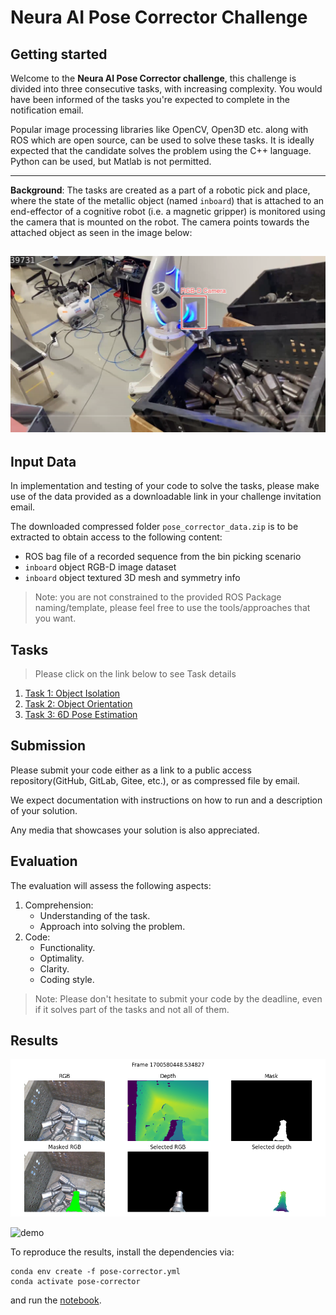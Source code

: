 # Neura AI Pose Corrector Challenge

## Getting started

Welcome to the **Neura AI Pose Corrector challenge**, this challenge is divided into three consecutive tasks, with increasing complexity. You would have been informed of the tasks you're expected to complete in the notification email. 


Popular image processing libraries like OpenCV, Open3D etc. along with ROS which are open source, can be used to solve these tasks. It is ideally expected that the candidate solves the problem using the C++ language. Python can be used, but Matlab is not permitted.

---
**Background**: The tasks are created as a part of a robotic pick and place, where the state of the metallic object (named `inboard`) that is attached to an end-effector of a cognitive robot (i.e. a magnetic gripper) is monitored using the camera that is mounted on the robot. The camera points towards the attached object as seen in the image below:

![binpick](docs/imgs/binpick_background.png)
---

## Input Data

In implementation and testing of your code to solve the tasks, please make use of the data provided as a downloadable link in your challenge invitation email.

The downloaded compressed folder `pose_corrector_data.zip` is to be extracted to obtain access to the following content:

- ROS bag file of a recorded sequence from the bin picking scenario
- `inboard` object RGB-D image dataset
- `inboard` object textured 3D mesh and symmetry info  

> Note: you are not constrained to the provided ROS Package naming/template, please feel free to use the tools/approaches that you want.

## Tasks
> Please click on the link below to see Task details
1. [Task 1: Object Isolation](docs/task_1.md)
2. [Task 2: Object Orientation](docs/task_2.md)
3. [Task 3: 6D Pose Estimation](docs/task_3.md)

## Submission
Please submit your code either as a link to a public access repository(GitHub, GitLab, Gitee, etc.), or as compressed file by email. 

We expect documentation with instructions on how to run and a description of your solution.

Any media that showcases your solution is also appreciated.

## Evaluation
The evaluation will assess the following aspects:
1. Comprehension:
    - Understanding of the task.
    - Approach into solving the problem.
2. Code:
    - Functionality.
    - Optimality.
    - Clarity.
    - Coding style.

> Note: Please don't hesitate to submit your code by the deadline, even if it solves part of the tasks and not all of them.


## Results

![mask](assets/vis_1700580448.534827.png)

![demo](assets/demo.gif)

To reproduce the results, install the dependencies via:
```
conda env create -f pose-corrector.yml
conda activate pose-corrector
```
and run the [notebook](pose-corrector.ipynb).
